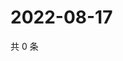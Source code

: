 # 2022-08-17

共 0 条

<!-- BEGIN WEIBO -->
<!-- 最后更新时间 Wed Aug 17 2022 14:07:35 GMT+0800 (China Standard Time) -->

<!-- END WEIBO -->
